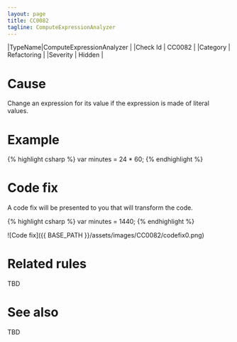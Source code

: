 ```yaml
---
layout: page
title: CC0082
tagline: ComputeExpressionAnalyzer
---
```


|TypeName|ComputeExpressionAnalyzer |
|Check Id | CC0082 |
|Category | Refactoring |
|Severity | Hidden |

# Cause

Change an expression for its value if the expression is made of literal values.

# Example

{% highlight csharp %}
var minutes = 24 * 60;
{% endhighlight %}

# Code fix

A code fix will be presented to you that will transform the code.

{% highlight csharp %}
var minutes = 1440;
{% endhighlight %}

![Code fix]({{ BASE_PATH }}/assets/images/CC0082/codefix0.png)

# Related rules

TBD

# See also

TBD
